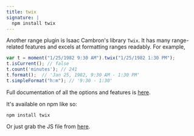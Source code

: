 ```yaml
---
title: twix
signature: |
  npm install twix
---
```



Another range plugin is Isaac Cambron's library `Twix`. It has many
range-related features and excels at formatting ranges readably. For example,

```javascript
var t = moment("1/25/1982 9:30 AM").twix("1/25/1982 1:30 PM");
t.isCurrent(); // false
t.count('minutes'); // 241
t.format();  // 'Jan 25, 1982, 9:30 AM - 1:30 PM'
t.simpleFormat("h:m"); // '9:30 - 1:30'
```

Full documentation of all the options and features is [here](http://icambron.github.io/twix.js).

It's available on npm like so:

```
npm install twix
```

Or just grab the JS file from [here](https://raw.github.com/icambron/twix.js/master/bin/twix.js).
